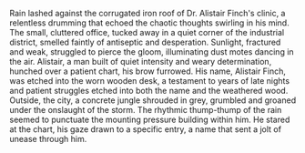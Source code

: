 Rain lashed against the corrugated iron roof of Dr. Alistair Finch's clinic, a relentless drumming that echoed the chaotic thoughts swirling in his mind.  The small, cluttered office, tucked away in a quiet corner of the industrial district, smelled faintly of antiseptic and desperation.  Sunlight, fractured and weak, struggled to pierce the gloom, illuminating dust motes dancing in the air.  Alistair, a man built of quiet intensity and weary determination, hunched over a patient chart, his brow furrowed.  His name, Alistair Finch, was etched into the worn wooden desk, a testament to years of late nights and patient struggles etched into both the name and the weathered wood.  Outside, the city, a concrete jungle shrouded in grey, grumbled and groaned under the onslaught of the storm. The rhythmic thump-thump of the rain seemed to punctuate the mounting pressure building within him.  He stared at the chart, his gaze drawn to a specific entry, a name that sent a jolt of unease through him.
